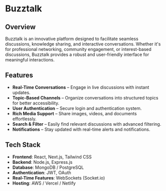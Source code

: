 # Buzztalk

## Overview
Buzztalk is an innovative platform designed to facilitate seamless discussions, knowledge sharing, and interactive conversations. Whether it's for professional networking, community engagement, or interest-based discussions, Buzztalk provides a robust and user-friendly interface for meaningful interactions.

## Features
- **Real-Time Conversations** – Engage in live discussions with instant updates.
- **Topic-Based Channels** – Organize conversations into structured topics for better accessibility.
- **User Authentication** – Secure login and authentication system.
- **Rich Media Support** – Share images, videos, and documents effortlessly.
- **Search & Filter** – Easily find relevant discussions with advanced filtering.
- **Notifications** – Stay updated with real-time alerts and notifications.

## Tech Stack
- **Frontend**: React, Next.js, Tailwind CSS
- **Backend**: Node.js, Express.js
- **Database**: MongoDB / PostgreSQL
- **Authentication**: JWT, OAuth
- **Real-Time Features**: WebSockets (Socket.io)
- **Hosting**: AWS / Vercel / Netlify



